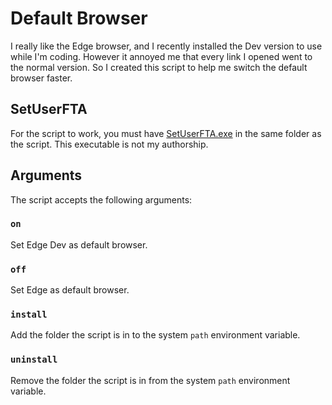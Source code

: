 # Default Browser

I really like the Edge browser, and I recently installed the Dev version to use while I'm coding. However it annoyed me that every link I opened went to the normal version. So I created this script to help me switch the default browser faster.

## SetUserFTA

For the script to work, you must have [SetUserFTA.exe](https://kolbi.cz/blog/2017/10/25/setuserfta-userchoice-hash-defeated-set-file-type-associations-per-user/) in the same folder as the script. This executable is not my authorship.

## Arguments

The script accepts the following arguments:

### `on`

Set Edge Dev as default browser.

### `off`

Set Edge as default browser.

### `install`

Add the folder the script is in to the system `path` environment variable.

### `uninstall`

Remove the folder the script is in from the system `path` environment variable.
